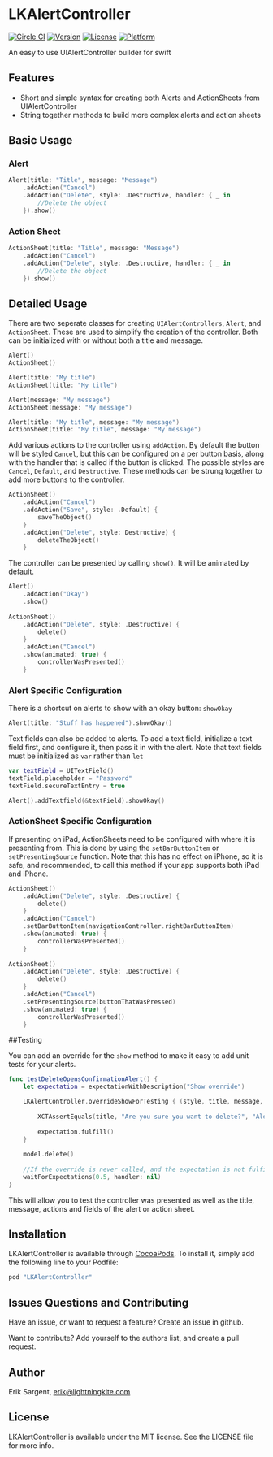 # LKAlertController

[![Circle CI](https://circleci.com/gh/lightningkite/LKAlertController.svg?style=svg)](https://circleci.com/gh/lightningkite/LKAlertController)
[![Version](https://img.shields.io/cocoapods/v/LKAlertController.svg?style=flat)](http://cocoapods.org/pods/LKAlertController)
[![License](https://img.shields.io/cocoapods/l/LKAlertController.svg?style=flat)](http://cocoapods.org/pods/LKAlertController)
[![Platform](https://img.shields.io/cocoapods/p/LKAlertController.svg?style=flat)](http://cocoapods.org/pods/LKAlertController)

An easy to use UIAlertController builder for swift

## Features
* Short and simple syntax for creating both Alerts and ActionSheets from UIAlertController
* String together methods to build more complex alerts and action sheets

## Basic Usage

### Alert
``` Swift
Alert(title: "Title", message: "Message")
	.addAction("Cancel")
	.addAction("Delete", style: .Destructive, handler: { _ in
		//Delete the object
	}).show()
```

### Action Sheet
``` Swift
ActionSheet(title: "Title", message: "Message")
	.addAction("Cancel")
	.addAction("Delete", style: .Destructive, handler: { _ in
		//Delete the object
	}).show()
```

## Detailed Usage

There are two seperate classes for creating `UIAlertControllers`, `Alert`, and `ActionSheet`. These are used to simplify the creation of the controller. Both can be initialized with or without both a title and message.

``` Swift
Alert()
ActionSheet()

Alert(title: "My title")
ActionSheet(title: "My title")

Alert(message: "My message")
ActionSheet(message: "My message")

Alert(title: "My title", message: "My message")
ActionSheet(title: "My title", message: "My message")
```

Add various actions to the controller using `addAction`. By default the button will be styled `Cancel`, but this can be configured on a per button basis, along with the handler that is called if the button is clicked. The possible styles are `Cancel`, `Default`, and `Destructive`. These methods can be strung together to add more buttons to the controller.

``` Swift
ActionSheet()
	.addAction("Cancel")
	.addAction("Save", style: .Default) {
		saveTheObject()
	}
	.addAction("Delete", style: Destructive) {
		deleteTheObject()
	}
```

The controller can be presented by calling `show()`. It will be animated by default.

``` Swift
Alert()
	.addAction("Okay")
	.show()
	
ActionSheet()
	.addAction("Delete", style: .Destructive) {
		delete()
	}
	.addAction("Cancel")
	.show(animated: true) {
		controllerWasPresented()
	}
```

### Alert Specific Configuration

There is a shortcut on alerts to show with an okay button: `showOkay`

``` Swift
Alert(title: "Stuff has happened").showOkay()
```

Text fields can also be added to alerts. To add a text field, initialize a text field first, and configure it, then pass it in with the alert. Note that text fields must be initialized as `var` rather than `let`

``` Swift
var textField = UITextField()
textField.placeholder = "Password"
textField.secureTextEntry = true

Alert().addTextfield(&textField).showOkay()
```

### ActionSheet Specific Configuration

If presenting on iPad, ActionSheets need to be configured with where it is presenting from. This is done by using the `setBarButtonItem` or `setPresentingSource` function. Note that this has no effect on iPhone, so it is safe, and recommended, to call this method if your app supports both iPad and iPhone.

``` Swift
ActionSheet()
	.addAction("Delete", style: .Destructive) {
		delete()
	}
	.addAction("Cancel")
	.setBarButtonItem(navigationController.rightBarButtonItem)
	.show(animated: true) {
		controllerWasPresented()
	}
	
ActionSheet()
	.addAction("Delete", style: .Destructive) {
		delete()
	}
	.addAction("Cancel")
	.setPresentingSource(buttonThatWasPressed)
	.show(animated: true) {
		controllerWasPresented()
	}
```

##Testing

You can add an override for the `show` method to make it easy to add unit tests for your alerts.

``` Swift
func testDeleteOpensConfirmationAlert() {
	let expectation = expectationWithDescription("Show override")

	LKAlertController.overrideShowForTesting { (style, title, message, actions, fields) -> Void in 
		
		XCTAssertEquals(title, "Are you sure you want to delete?", "Alert title was incorrect")
		
		expectation.fulfill()
	}
	
	model.delete()
	
	//If the override is never called, and the expectation is not fulfilled, the test will fail
	waitForExpectations(0.5, handler: nil)
}
```

This will allow you to test the controller was presented as well as the title, message, actions and fields of the alert or action sheet.

## Installation

LKAlertController is available through [CocoaPods](http://cocoapods.org). To install
it, simply add the following line to your Podfile:

```ruby
pod "LKAlertController"
```

## Issues Questions and Contributing
Have an issue, or want to request a feature? Create an issue in github.

Want to contribute? Add yourself to the authors list, and create a pull request.

## Author

Erik Sargent, [erik@lightningkite.com](mailto:erik@lightningkite.com)

## License

LKAlertController is available under the MIT license. See the LICENSE file for more info.
